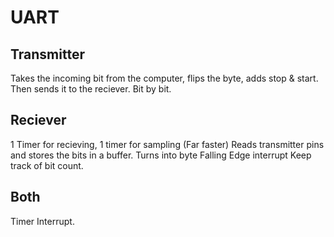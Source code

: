 # UART

## Transmitter

Takes the incoming bit from the computer, flips the byte, adds stop & start. Then sends it to the reciever. Bit by bit.

## Reciever

1 Timer for recieving, 1 timer for sampling (Far faster)
Reads transmitter pins and stores the bits in a buffer.
Turns into byte
Falling Edge interrupt
Keep track of bit count.

## Both

Timer Interrupt.
